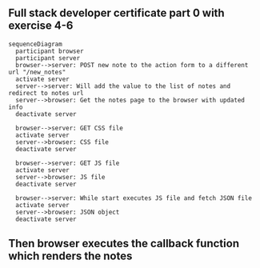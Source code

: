 ## Full stack developer certificate part 0 with exercise 4-6
```mermaid
sequenceDiagram
  participant browser
  participant server
  browser-->server: POST new note to the action form to a different url "/new_notes"
  activate server
  server-->server: Will add the value to the list of notes and redirect to notes url
  server-->browser: Get the notes page to the browser with updated info
  deactivate server
  
  browser-->server: GET CSS file 
  activate server
  server-->browser: CSS file
  deactivate server
  
  browser-->server: GET JS file
  activate server
  server-->browser: JS file
  deactivate server
  
  browser-->server: While start executes JS file and fetch JSON file
  activate server
  server-->browser: JSON object
  deactivate server
```
## Then browser executes the callback function which renders the notes
